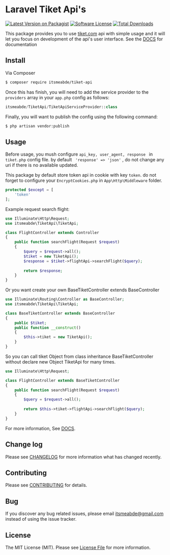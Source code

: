 # Laravel Tiket Api's

[![Latest Version on Packagist][ico-version]][link-packagist]
[![Software License][ico-license]](LICENSE.md)
[![Total Downloads][ico-downloads]][link-downloads]

This package provides you to use [tiket.com][link-tiket] api with simple usage and it will let you focus on development of the api's user interface.
See the [DOCS][link-docs] for documentation

## Install

Via Composer

``` bash
$ composer require itsmeabde/tiket-api
```

Once this has finish, you will need to add the service provider to the ```providers``` array in your ```app.php``` config as follows:
``` php
itsmeabde/TiketApi/TiketApiServiceProvider::class
```

Finally, you will want to publish the config using the following command:
``` bash
$ php artisan vendor:publish
```
## Usage

Before usage, you mush configure ```api_key, user_agent, response ``` in ```tiket.php``` config file. by default ``` 'response' => 'json'``` , do not change any uri if there is no available updated.

This package by default store token api in cookie with key ```token```. do not forget to configure your ```EncryptCookies.php``` in ```App\Http\Middleware``` folder.

``` php
protected $except = [
    'token'
];
```

Example request search flight:
``` php
use Illuminate\Http\Request;
use itsmeabde\TiketApi\TiketApi;

class FlightController extends Controller
{
    public function searchFlight(Request $request)
    {
        $query = $request->all();
        $tiket = new TiketApi();
        $response = $tiket->flightApi->searchFlight($query);
        
        return $response;
    }
}
```

Or you want create your own BaseTiketController extends BaseController
``` php
use Illuminate\Routing\Controller as BaseController;
use itsmeabde\TiketApi\TiketApi;

class BaseTiketController extends BaseController
{
    public $tiket;
    public function __construct()
    {
        $this->tiket = new TiketApi();
    }
}
```

So you can call tiket Object from class inheritance BaseTiketController without declare new Object TiketApi for many times.
``` php
use Illuminate\Http\Request;

class FlightController extends BaseTiketController
{
    public function searchFlight(Request $request)
    {
        $query = $request->all();
        
        return $this->tiket->flightApi->searchFlight($query);
    }
}
```

For more information, See [DOCS][link-docs].
## Change log

Please see [CHANGELOG](CHANGELOG.md) for more information what has changed recently.

## Contributing

Please see [CONTRIBUTING](CONTRIBUTING.md) for details.

## Bug

If you discover any bug related issues, please email <itsmeabde@gmail.com> instead of using the issue tracker.

## License

The MIT License (MIT). Please see [License File](LICENSE.md) for more information.

[ico-version]: https://img.shields.io/packagist/v/itsmeabde/tiket-api.svg?style=flat-square
[ico-license]: https://img.shields.io/badge/license-MIT-brightgreen.svg?style=flat-square
[ico-downloads]: https://img.shields.io/packagist/dt/itsmeabde/tiket-api.svg?style=flat-square

[link-packagist]: https://packagist.org/packages/itsmeabde/tiket-api
[link-downloads]: https://packagist.org/packages/itsmeabde/tiket-api
[link-author]: https://github.com/itsmeabde
[link-tiket]: https://www/.tiket.com
[link-docs]: http://docs.tiket.com